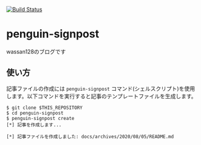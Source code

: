 [![Build Status](https://travis-ci.com/wassan128/penguin-signpost.svg?branch=master)](https://travis-ci.com/wassan128/penguin-signpost)

# penguin-signpost 

wassan128のブログです

## 使い方
記事ファイルの作成には `penguin-signpost` コマンド(シェルスクリプト)を使用します。以下コマンドを実行すると記事のテンプレートファイルを生成します。

```
$ git clone $THIS_REPOSITORY
$ cd penguin-signpost
$ penguin-signpost create
[*] 記事を作成します...

[*] 記事ファイルを作成しました: docs/archives/2020/08/05/README.md
```
